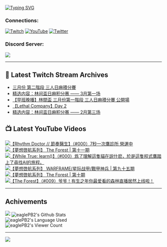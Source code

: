 <!--### Hello people, I'm EaglePB2 - The one who building something for fun 👋
Thank you for standby for this profile.   
The purpose of this profile is coming soon.   
You may come back later, as you wish if this readme.md is updated.   -->

<a href="https://git.io/typing-svg"><img src="https://readme-typing-svg.herokuapp.com?font=Fira+Code&duration=1000&pause=5000&vCenter=true&random=false&width=500&lines=%F0%9F%91%8B+Hello+Everyone%2C+I'm+EaglePB2.;%F0%9F%99%87+Thank+you+for+stopping+by+my+profile.+;%F0%9F%94%AD+%3D%3D%3D%3D+%F0%9F%94%AD;%F0%9F%91%8B+%E4%BD%A0%E5%A5%BD%EF%BC%8C%E6%AD%A1%E8%BF%8E%E4%BE%86%E5%88%B0%E6%88%91%E7%9A%84%E4%BB%A3%E7%A2%BC%E5%BA%AB%E3%80%82;%F0%9F%99%87+%E6%84%9F%E8%AC%9D%E5%89%8D%E4%BE%86%E5%8F%83%E8%A7%80%E5%B0%8F%E5%B1%8B+owo~" alt="Typing SVG" /></a>

### Connections:

[![Twitch](https://img.shields.io/badge/Twitch-9347FF?style=flat-square&logo=twitch&logoColor=white)](https://www.twitch.tv/eaglepb2)
[![YouTube](https://img.shields.io/badge/YouTube-%23FF0000.svg?style=flat-square&logo=YouTube&logoColor=white)](https://www.youtube.com/eaglepb2)
[![Twitter](https://img.shields.io/badge/Twitter-%231DA1F2.svg?style=flat-square&logo=Twitter&logoColor=white)](https://twitter.com/eaglepb2)

### Discord Server:

[![](https://invidget.switchblade.xyz/qKrub9b?theme=dark&language=ch)](https://discord.gg/qKrub9b)

---

## 👾 Latest Twitch Stream Archives
<!-- TWITCH:START -->
- [三月份 第二階段 三人日麻積分賽](https://www.twitch.tv/videos/2089499000)
- [精选内容：林间盃日麻积分赛 —— 3月第一场](https://www.twitch.tv/videos/2082892663)
- [【早班晚播】林間盃 三月份第一階段 三人日麻積分賽 公開場](https://www.twitch.tv/videos/2082791660)
- [【Lethal Company】Day 2](https://www.twitch.tv/videos/2070383451)
- [精选内容：林间盃日麻积分赛 —— 2月第三场](https://www.twitch.tv/videos/2070243227)
<!-- TWITCH:END -->



## 📺 Latest YouTube Videos
<!-- YOUTUBE:START -->
<!-- YOUTUBE:END -->

<!-- BEGIN YOUTUBE-CARDS -->
<a href="https://www.youtube.com/watch?v=WzdVQ13M_mU">
  <picture>
    <source media="(prefers-color-scheme: dark)" srcset="https://ytcards.demolab.com/?id=WzdVQ13M_mU&title=%E3%80%90Rhythm+Doctor+%2F%2F+%E7%AF%80%E5%A5%8F%E9%86%AB%E7%94%9F%E3%80%91%EF%BC%88%23000%EF%BC%897%E7%A7%92%E4%B8%80%E6%AC%A1%E9%B7%B9%E8%A8%BA%E6%89%80+%E7%87%9F%E9%81%8B%E4%B8%AD&lang=zh&timestamp=1710322798&background_color=%230d1117&title_color=%23ffffff&stats_color=%23dedede&max_title_lines=1&width=250&border_radius=5&duration=12200">
    <img src="https://ytcards.demolab.com/?id=WzdVQ13M_mU&title=%E3%80%90Rhythm+Doctor+%2F%2F+%E7%AF%80%E5%A5%8F%E9%86%AB%E7%94%9F%E3%80%91%EF%BC%88%23000%EF%BC%897%E7%A7%92%E4%B8%80%E6%AC%A1%E9%B7%B9%E8%A8%BA%E6%89%80+%E7%87%9F%E9%81%8B%E4%B8%AD&lang=zh&timestamp=1710322798&background_color=%23ffffff&title_color=%2324292f&stats_color=%2357606a&max_title_lines=1&width=250&border_radius=5&duration=12200" alt="【Rhythm Doctor // 節奏醫生】（#000）7秒一次鷹診所 營運中" title="【Rhythm Doctor // 節奏醫生】（#000）7秒一次鷹診所 營運中">
  </picture>
</a>
<a href="https://www.youtube.com/watch?v=csv3JB2kO4Y">
  <picture>
    <source media="(prefers-color-scheme: dark)" srcset="https://ytcards.demolab.com/?id=csv3JB2kO4Y&title=%E3%80%90%E5%A4%A2%E6%83%B3%E5%95%93%E8%88%AA%E7%B3%BB%E5%88%97%E3%80%91+The+Forest+%7C+%E7%AC%AC%E5%8D%81%E4%B8%80%E6%9C%9F&lang=zh&timestamp=1710220055&background_color=%230d1117&title_color=%23ffffff&stats_color=%23dedede&max_title_lines=1&width=250&border_radius=5&duration=11472">
    <img src="https://ytcards.demolab.com/?id=csv3JB2kO4Y&title=%E3%80%90%E5%A4%A2%E6%83%B3%E5%95%93%E8%88%AA%E7%B3%BB%E5%88%97%E3%80%91+The+Forest+%7C+%E7%AC%AC%E5%8D%81%E4%B8%80%E6%9C%9F&lang=zh&timestamp=1710220055&background_color=%23ffffff&title_color=%2324292f&stats_color=%2357606a&max_title_lines=1&width=250&border_radius=5&duration=11472" alt="【夢想啓航系列】 The Forest | 第十一期" title="【夢想啓航系列】 The Forest | 第十一期">
  </picture>
</a>
<a href="https://www.youtube.com/watch?v=hsYra9oXCDs">
  <picture>
    <source media="(prefers-color-scheme: dark)" srcset="https://ytcards.demolab.com/?id=hsYra9oXCDs&title=%E3%80%90While+True%3A+learn%28%29%E3%80%91%EF%BC%88%23000%EF%BC%89%E7%88%B2%E4%BA%86%E7%90%86%E8%A7%A3%E9%80%99%E9%9A%BB%E8%B2%93%E5%9C%A8%E8%AA%AC%E4%BB%80%E9%BA%BD%EF%BC%8C%E6%96%BC%E6%98%AF%E9%80%99%E9%9A%BB%E7%A8%8B%E5%BC%8F%E9%B7%B9%E8%B8%8F%E4%B8%8A%E4%BA%86%E5%B0%8B%E6%89%BEAI%E7%9A%84%E6%97%85%E7%A8%8B%E3%80%82&lang=zh&timestamp=1710152712&background_color=%230d1117&title_color=%23ffffff&stats_color=%23dedede&max_title_lines=1&width=250&border_radius=5&duration=30318">
    <img src="https://ytcards.demolab.com/?id=hsYra9oXCDs&title=%E3%80%90While+True%3A+learn%28%29%E3%80%91%EF%BC%88%23000%EF%BC%89%E7%88%B2%E4%BA%86%E7%90%86%E8%A7%A3%E9%80%99%E9%9A%BB%E8%B2%93%E5%9C%A8%E8%AA%AC%E4%BB%80%E9%BA%BD%EF%BC%8C%E6%96%BC%E6%98%AF%E9%80%99%E9%9A%BB%E7%A8%8B%E5%BC%8F%E9%B7%B9%E8%B8%8F%E4%B8%8A%E4%BA%86%E5%B0%8B%E6%89%BEAI%E7%9A%84%E6%97%85%E7%A8%8B%E3%80%82&lang=zh&timestamp=1710152712&background_color=%23ffffff&title_color=%2324292f&stats_color=%2357606a&max_title_lines=1&width=250&border_radius=5&duration=30318" alt="【While True: learn()】（#000）爲了理解這隻貓在説什麽，於是這隻程式鷹踏上了尋找AI的旅程。" title="【While True: learn()】（#000）爲了理解這隻貓在説什麽，於是這隻程式鷹踏上了尋找AI的旅程。">
  </picture>
</a>
<a href="https://www.youtube.com/watch?v=ekFKv1A1dmo">
  <picture>
    <source media="(prefers-color-scheme: dark)" srcset="https://ytcards.demolab.com/?id=ekFKv1A1dmo&title=%E3%80%90%E5%A4%A2%E6%83%B3%E5%95%93%E8%88%AA%E7%B3%BB%E5%88%97%E3%80%91+WARFRAME%2F%E6%98%9F%E9%99%85%E6%88%98%E7%94%B2%2F%E6%88%B0%E7%94%B2%E7%A5%9E%E5%85%B5+%7C+%E7%AC%AC%E4%B9%9D%E5%8D%81%E4%BA%94%E6%9C%9F&lang=zh&timestamp=1710067118&background_color=%230d1117&title_color=%23ffffff&stats_color=%23dedede&max_title_lines=1&width=250&border_radius=5&duration=14767">
    <img src="https://ytcards.demolab.com/?id=ekFKv1A1dmo&title=%E3%80%90%E5%A4%A2%E6%83%B3%E5%95%93%E8%88%AA%E7%B3%BB%E5%88%97%E3%80%91+WARFRAME%2F%E6%98%9F%E9%99%85%E6%88%98%E7%94%B2%2F%E6%88%B0%E7%94%B2%E7%A5%9E%E5%85%B5+%7C+%E7%AC%AC%E4%B9%9D%E5%8D%81%E4%BA%94%E6%9C%9F&lang=zh&timestamp=1710067118&background_color=%23ffffff&title_color=%2324292f&stats_color=%2357606a&max_title_lines=1&width=250&border_radius=5&duration=14767" alt="【夢想啓航系列】 WARFRAME/星际战甲/戰甲神兵 | 第九十五期" title="【夢想啓航系列】 WARFRAME/星际战甲/戰甲神兵 | 第九十五期">
  </picture>
</a>
<a href="https://www.youtube.com/watch?v=ypg3f-qHQRg">
  <picture>
    <source media="(prefers-color-scheme: dark)" srcset="https://ytcards.demolab.com/?id=ypg3f-qHQRg&title=%E3%80%90%E5%A4%A2%E6%83%B3%E5%95%93%E8%88%AA%E7%B3%BB%E5%88%97%E3%80%91+The+Forest+%7C+%E7%AC%AC%E5%8D%81%E6%9C%9F&lang=zh&timestamp=1709960045&background_color=%230d1117&title_color=%23ffffff&stats_color=%23dedede&max_title_lines=1&width=250&border_radius=5&duration=15998">
    <img src="https://ytcards.demolab.com/?id=ypg3f-qHQRg&title=%E3%80%90%E5%A4%A2%E6%83%B3%E5%95%93%E8%88%AA%E7%B3%BB%E5%88%97%E3%80%91+The+Forest+%7C+%E7%AC%AC%E5%8D%81%E6%9C%9F&lang=zh&timestamp=1709960045&background_color=%23ffffff&title_color=%2324292f&stats_color=%2357606a&max_title_lines=1&width=250&border_radius=5&duration=15998" alt="【夢想啓航系列】 The Forest | 第十期" title="【夢想啓航系列】 The Forest | 第十期">
  </picture>
</a>
<a href="https://www.youtube.com/watch?v=QFRBmVD9epI">
  <picture>
    <source media="(prefers-color-scheme: dark)" srcset="https://ytcards.demolab.com/?id=QFRBmVD9epI&title=%E3%80%90The+Forest%E3%80%91%EF%BC%88%23009%EF%BC%89%E7%88%B7%E7%88%B7%EF%BC%81%E6%9C%89%E7%94%9F%E4%B9%8B%E5%B9%B4%E4%BD%A0%E6%9C%80%E7%88%B1%E7%9C%8B%E7%9A%84%E6%A3%AE%E6%9E%97%E7%9B%B4%E6%92%AD%E5%B1%85%E7%84%B6%E4%B8%8A%E7%BA%BF%E5%95%A6%EF%BC%81&lang=zh&timestamp=1709805678&background_color=%230d1117&title_color=%23ffffff&stats_color=%23dedede&max_title_lines=1&width=250&border_radius=5&duration=21527">
    <img src="https://ytcards.demolab.com/?id=QFRBmVD9epI&title=%E3%80%90The+Forest%E3%80%91%EF%BC%88%23009%EF%BC%89%E7%88%B7%E7%88%B7%EF%BC%81%E6%9C%89%E7%94%9F%E4%B9%8B%E5%B9%B4%E4%BD%A0%E6%9C%80%E7%88%B1%E7%9C%8B%E7%9A%84%E6%A3%AE%E6%9E%97%E7%9B%B4%E6%92%AD%E5%B1%85%E7%84%B6%E4%B8%8A%E7%BA%BF%E5%95%A6%EF%BC%81&lang=zh&timestamp=1709805678&background_color=%23ffffff&title_color=%2324292f&stats_color=%2357606a&max_title_lines=1&width=250&border_radius=5&duration=21527" alt="【The Forest】（#009）爷爷！有生之年你最爱看的森林直播居然上线啦！" title="【The Forest】（#009）爷爷！有生之年你最爱看的森林直播居然上线啦！">
  </picture>
</a>
<!-- END YOUTUBE-CARDS -->

---

## Achivements
[![](https://github-profile-trophy.vercel.app/?username=eaglepb2&theme=monokai&no-bg=true&&title=Repositories,Issues,Commit,MultiLanguage)](https://github.com/anuraghazra/github-readme-stats)
<img align="center" alt="eaglePB2's Github Stats" src="https://github-readme-stats.vercel.app/api?username=eaglePB2&show_icons=true&hide_border=true&theme=merko" />
<br>
<img align="center" alt="eaglePB2's Language Used" src="https://github-readme-stats.vercel.app/api/top-langs/?username=eaglePB2&show_icons=true&hide_border=true&theme=merko&layout=compact&langs_count=8" />
<br>
<img align="center" alt="eaglePB2's Viewer Count" src="https://visitcount.itsvg.in/api?id=eaglepb2&label=Profile%20Views&color=3&icon=5&pretty=true" />

<hr>

<!-- RANDOMQUOTE:START -->
![](https://quotes-github-readme.vercel.app/api?type=horizontal&theme=merko)
<!-- RANDOMQUOTE:END -->


<!--
       _____   _   _   _____       _____   _   _   ____   
      |_   _| | | | | |  ___|     |  ___| | \ | | |  _  \  
        | |   | |_| | | |___      | |___  |  \| | | | | | 
        | |   |  _  | |  ___|     |  ___| |     | | | | | 
        | |   | | | | | |___      | |___  | |\  | | |_| | 
        |_|   |_| |_| |_____|     |_____| |_| \_| |____ / 
      
-->
